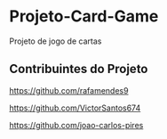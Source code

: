 # Projeto-Card-Game
Projeto de jogo de cartas

## Contribuintes do Projeto

https://github.com/rafamendes9

https://github.com/VictorSantos674

https://github.com/joao-carlos-pires